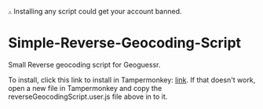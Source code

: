 ``⚠️`` Installing any script could get your account banned.

# Simple-Reverse-Geocoding-Script
Small Reverse geocoding script for Geoguessr.

To install, click this link to install in Tampermonkey: [link](https://github.com/echandler/Simple-Reverse-Geocoding-Script/raw/main/reverseGeocodingScript.user.js). If that doesn't work, open a new file in Tampermonkey and copy the reverseGeocodingScript.user.js file above in to it.

